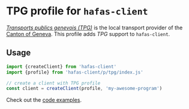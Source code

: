 # TPG profile for `hafas-client`

[*Transports publics genevois (TPG)*](https://en.wikipedia.org/wiki/Geneva_Public_Transport) is the local transport provider of the [Canton of Geneva](https://en.wikipedia.org/wiki/Canton_of_Geneva). This profile adds *TPG* support to `hafas-client`.

## Usage

```js
import {createClient} from 'hafas-client'
import {profile} from 'hafas-client/p/tpg/index.js'

// create a client with TPG profile
const client = createClient(profile, 'my-awesome-program')
```

Check out the [code examples](example.js).

